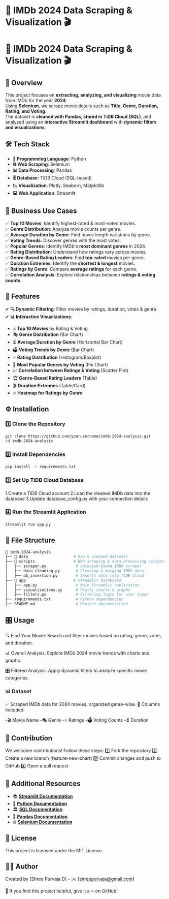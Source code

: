 # 🎥 IMDb 2024 Data Scraping & Visualization 🎬 
# 🎥 IMDb 2024 Data Scraping & Visualization 🎬  

## 🌟 Overview  
This project focuses on **extracting, analyzing, and visualizing** movie data from IMDb for the year **2024**.  
Using **Selenium**, we scrape movie details such as **Title, Genre, Duration, Rating, and Voting**.  
The dataset is **cleaned with Pandas, stored in TiDB Cloud (SQL)**, and analyzed using an **interactive Streamlit dashboard** with **dynamic filters and visualizations**.  

## 🛠️ Tech Stack  
- **🐍 Programming Language**: Python  
- **🌐 Web Scraping**: Selenium  
- **📊 Data Processing**: Pandas  
- **🗄️ Database**: TiDB Cloud (SQL-based)  
- **📉 Visualization**: Plotly, Seaborn, Matplotlib  
- **💻 Web Application**: Streamlit  

## 🎯 Business Use Cases  
✅ **Top 10 Movies**: Identify highest-rated & most-voted movies.  
✅ **Genre Distribution**: Analyze movie counts per genre.  
✅ **Average Duration by Genre**: Find movie length variations by genre.  
✅ **Voting Trends**: Discover genres with the most votes.  
✅ **Popular Genres**: Identify IMDb's **most dominant genres** in 2024.  
✅ **Rating Distribution**: Understand how ratings vary across movies.  
✅ **Genre-Based Rating Leaders**: Find **top-rated** movies per genre.  
✅ **Duration Extremes**: Identify the **shortest & longest** movies.  
✅ **Ratings by Genre**: Compare **average ratings** for each genre.  
✅ **Correlation Analysis**: Explore relationships between **ratings & voting counts**.  

## 🚀 Features  
✔ **🔍 Dynamic Filtering**: Filter movies by ratings, duration, votes & genre.  
✔ **📊 Interactive Visualizations**:  
   - 🔝 **Top 10 Movies** by Rating & Voting  
   - 🎭 **Genre Distribution** (Bar Chart)  
   - ⏳ **Average Duration by Genre** (Horizontal Bar Chart)  
   - 🗳️ **Voting Trends by Genre** (Bar Chart)  
   - ⭐ **Rating Distribution** (Histogram/Boxplot)  
   - 🍿 **Most Popular Genres by Voting** (Pie Chart)  
   - 📈 **Correlation between Ratings & Voting** (Scatter Plot)  
   - 🏆 **Genre-Based Rating Leaders** (Table)  
   - 🎬 **Duration Extremes** (Table/Card)  
   - 🔥 **Heatmap for Ratings by Genre**  

## ⚙️ Installation  
### 1️⃣ Clone the Repository  
```bash
git clone https://github.com/yourusername/imdb-2024-analysis.git
cd imdb-2024-analysis
```

### 2️⃣ Install Dependencies
```bash
pip install -r requirements.txt
```

### 3️⃣ Set Up TiDB Cloud Database
  1.Create a TiDB Cloud account
  2.Load the cleaned IMDb data into the database
  3.Update database_config.py with your connection details

### 4️⃣ Run the Streamlit Application
```bash
streamlit run app.py
```

## 📂 File Structure
```bash
📂 imdb-2024-analysis
├── 📂 data                    # Raw & cleaned datasets
├── 📂 scripts                 # Web scraping & data processing scripts
│   ├── scraper.py             # Selenium-based IMDb scraper
│   ├── data_cleaning.py       # Cleaning & merging IMDb data
│   ├── db_insertion.py        # Inserts data into TiDB Cloud
├── 📂 app                     # Streamlit dashboard
│   ├── app.py                 # Main Streamlit application
│   ├── visualizations.py      # Plotly charts & graphs
│   ├── filters.py             # Filtering logic for user input
├── requirements.txt           # Python dependencies
├── README.md                  # Project documentation
```

## 🎛️ Usage
  🔍 Find Your Movie: Search and filter movies based on rating, genre, votes, and duration.
  
  📊 Overall Analysis: Explore IMDb 2024 movie trends with charts and graphs.
  
  🎛️ Filtered Analysis: Apply dynamic filters to analyze specific movie categories.

### 📊 Dataset
  ✅ Scraped IMDb data for 2024 movies, organized genre-wise.
  📌 Columns Included:
  
  -🎬 Movie Name
  -🎭 Genre
  -⭐ Ratings
  -🗳️ Voting Counts
  -⏳ Duration

## 🤝 Contribution
We welcome contributions! Follow these steps:
1️⃣ Fork the repository
2️⃣ Create a new branch (feature-new-chart)
3️⃣ Commit changes and push to GitHub
4️⃣ Open a pull request

## 🔗 Additional Resources  
- 📚 **[Streamlit Documentation](https://docs.streamlit.io/library/api-reference)**  
- 🐍 **[Python Documentation](https://docs.python.org/3/)**  
- 🏛 **[SQL Documentation](https://www.w3schools.com/sql/)**  
- 🐼 **[Pandas Documentation](https://pandas.pydata.org/docs/)**  
- 🌐 **[Selenium Documentation](https://www.selenium.dev/documentation/)**

## 📜 License
This project is licensed under the MIT License.

## 👨‍💻 Author
Created by [Shree Purvaja D] – ✉️ [shreepurvaja@gmail.com]

🚀 If you find this project helpful, give it a ⭐ on GitHub!



